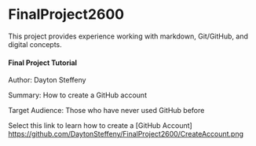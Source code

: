 # FinalProject2600
This project provides experience working with markdown, Git/GitHub, and digital concepts.

#### Final Project Tutorial

Author: Dayton Steffeny

Summary: How to create a GitHub account

Target Audience: Those who have never used GitHub before


Select this link to learn how to create a [GitHub Account]
https://github.com/DaytonSteffeny/FinalProject2600/CreateAccount.png
